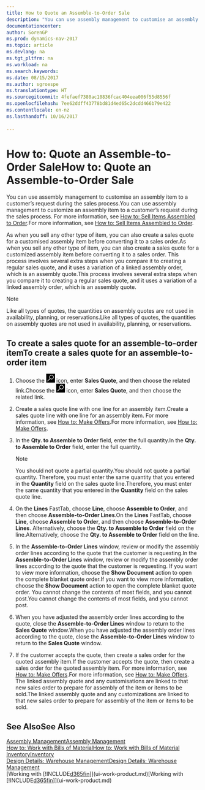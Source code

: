 ```yaml
---
title: How to Quote an Assemble-to-Order Sale
description: "You can use assembly management to customise an assembly item to a customer’s request during the sales process."
documentationcenter: 
author: SorenGP
ms.prod: dynamics-nav-2017
ms.topic: article
ms.devlang: na
ms.tgt_pltfrm: na
ms.workload: na
ms.search.keywords: 
ms.date: 08/15/2017
ms.author: sgroespe
ms.translationtype: HT
ms.sourcegitcommit: 4fefaef7380ac10836fcac404eea006f55d8556f
ms.openlocfilehash: 7ee62ddff43778bd81d4ed65c2dcdd466b79e422
ms.contentlocale: en-nz
ms.lasthandoff: 10/16/2017

---
```

# <a name="how-to-quote-an-assemble-to-order-sale"></a><span data-ttu-id="dd293-103">How to: Quote an Assemble-to-Order Sale</span><span class="sxs-lookup"><span data-stu-id="dd293-103">How to: Quote an Assemble-to-Order Sale</span></span>
<span data-ttu-id="dd293-104">You can use assembly management to customise an assembly item to a customer’s request during the sales process.</span><span class="sxs-lookup"><span data-stu-id="dd293-104">You can use assembly management to customize an assembly item to a customer’s request during the sales process.</span></span> <span data-ttu-id="dd293-105">For more information, see [How to: Sell Items Assembled to Order](assembly-how-to-sell-items-assembled-to-order.md).</span><span class="sxs-lookup"><span data-stu-id="dd293-105">For more information, see [How to: Sell Items Assembled to Order](assembly-how-to-sell-items-assembled-to-order.md).</span></span>  

<span data-ttu-id="dd293-106">As when you sell any other type of item, you can also create a sales quote for a customised assembly item before converting it to a sales order.</span><span class="sxs-lookup"><span data-stu-id="dd293-106">As when you sell any other type of item, you can also create a sales quote for a customized assembly item before converting it to a sales order.</span></span> <span data-ttu-id="dd293-107">This process involves several extra steps when you compare it to creating a regular sales quote, and it uses a variation of a linked assembly order, which is an assembly quote.</span><span class="sxs-lookup"><span data-stu-id="dd293-107">This process involves several extra steps when you compare it to creating a regular sales quote, and it uses a variation of a linked assembly order, which is an assembly quote.</span></span>

> [!NOTE]  
>  <span data-ttu-id="dd293-108">Like all types of quotes, the quantities on assembly quotes are not used in availability, planning, or reservations.</span><span class="sxs-lookup"><span data-stu-id="dd293-108">Like all types of quotes, the quantities on assembly quotes are not used in availability, planning, or reservations.</span></span>  

## <a name="to-create-a-sales-quote-for-an-assemble-to-order-item"></a><span data-ttu-id="dd293-109">To create a sales quote for an assemble-to-order item</span><span class="sxs-lookup"><span data-stu-id="dd293-109">To create a sales quote for an assemble-to-order item</span></span>  
1.  <span data-ttu-id="dd293-110">Choose the ![Search for Page or Report](media/ui-search/search_small.png "Search for Page or Report icon") icon, enter **Sales Quote**, and then choose the related link.</span><span class="sxs-lookup"><span data-stu-id="dd293-110">Choose the ![Search for Page or Report](media/ui-search/search_small.png "Search for Page or Report icon") icon, enter **Sales Quote**, and then choose the related link.</span></span>  
2.  <span data-ttu-id="dd293-111">Create a sales quote line with one line for an assembly item.</span><span class="sxs-lookup"><span data-stu-id="dd293-111">Create a sales quote line with one line for an assembly item.</span></span> <span data-ttu-id="dd293-112">For more information, see [How to: Make Offers](sales-how-make-offers.md).</span><span class="sxs-lookup"><span data-stu-id="dd293-112">For more information, see [How to: Make Offers](sales-how-make-offers.md).</span></span>  
3.  <span data-ttu-id="dd293-113">In the **Qty. to Assemble to Order** field, enter the full quantity.</span><span class="sxs-lookup"><span data-stu-id="dd293-113">In the **Qty. to Assemble to Order** field, enter the full quantity.</span></span>

    > [!NOTE]  
    >  <span data-ttu-id="dd293-114">You should not quote a partial quantity.</span><span class="sxs-lookup"><span data-stu-id="dd293-114">You should not quote a partial quantity.</span></span> <span data-ttu-id="dd293-115">Therefore, you must enter the same quantity that you entered in the **Quantity** field on the sales quote line.</span><span class="sxs-lookup"><span data-stu-id="dd293-115">Therefore, you must enter the same quantity that you entered in the **Quantity** field on the sales quote line.</span></span>  

4.  <span data-ttu-id="dd293-116">On the **Lines** FastTab, choose **Line**, choose **Assemble to Order**, and then choose **Assemble-to-Order Lines**.</span><span class="sxs-lookup"><span data-stu-id="dd293-116">On the **Lines** FastTab, choose **Line**, choose **Assemble to Order**, and then choose **Assemble-to-Order Lines**.</span></span> <span data-ttu-id="dd293-117">Alternatively, choose the **Qty. to Assemble to Order** field on the line.</span><span class="sxs-lookup"><span data-stu-id="dd293-117">Alternatively, choose the **Qty. to Assemble to Order** field on the line.</span></span>  
5.  <span data-ttu-id="dd293-118">In the **Assemble-to-Order Lines** window, review or modify the assembly order lines according to the quote that the customer is requesting.</span><span class="sxs-lookup"><span data-stu-id="dd293-118">In the **Assemble-to-Order Lines** window, review or modify the assembly order lines according to the quote that the customer is requesting.</span></span> <span data-ttu-id="dd293-119">If you want to view more information, choose the **Show Document** action to open the complete blanket quote order.</span><span class="sxs-lookup"><span data-stu-id="dd293-119">If you want to view more information, choose the **Show Document** action to open the complete blanket quote order.</span></span> <span data-ttu-id="dd293-120">You cannot change the contents of most fields, and you cannot post.</span><span class="sxs-lookup"><span data-stu-id="dd293-120">You cannot change the contents of most fields, and you cannot post.</span></span>  
6.  <span data-ttu-id="dd293-121">When you have adjusted the assembly order lines according to the quote, close the **Assemble-to-Order Lines** window to return to the **Sales Quote** window.</span><span class="sxs-lookup"><span data-stu-id="dd293-121">When you have adjusted the assembly order lines according to the quote, close the **Assemble-to-Order Lines** window to return to the **Sales Quote** window.</span></span>  
7.  <span data-ttu-id="dd293-122">If the customer accepts the quote, then create a sales order for the quoted assembly item.</span><span class="sxs-lookup"><span data-stu-id="dd293-122">If the customer accepts the quote, then create a sales order for the quoted assembly item.</span></span> <span data-ttu-id="dd293-123">For more information, see [How to: Make Offers](sales-how-make-offers.md).</span><span class="sxs-lookup"><span data-stu-id="dd293-123">For more information, see [How to: Make Offers](sales-how-make-offers.md).</span></span> <span data-ttu-id="dd293-124">The linked assembly quote and any customisations are linked to that new sales order to prepare for assembly of the item or items to be sold.</span><span class="sxs-lookup"><span data-stu-id="dd293-124">The linked assembly quote and any customizations are linked to that new sales order to prepare for assembly of the item or items to be sold.</span></span>  

## <a name="see-also"></a><span data-ttu-id="dd293-125">See Also</span><span class="sxs-lookup"><span data-stu-id="dd293-125">See Also</span></span>  
[<span data-ttu-id="dd293-126">Assembly Management</span><span class="sxs-lookup"><span data-stu-id="dd293-126">Assembly Management</span></span>](assembly-assemble-items.md)  
[<span data-ttu-id="dd293-127">How to: Work with Bills of Material</span><span class="sxs-lookup"><span data-stu-id="dd293-127">How to: Work with Bills of Material</span></span>](inventory-how-work-BOMs.md)  
[<span data-ttu-id="dd293-128">Inventory</span><span class="sxs-lookup"><span data-stu-id="dd293-128">Inventory</span></span>](inventory-manage-inventory.md)  
[<span data-ttu-id="dd293-129">Design Details: Warehouse Management</span><span class="sxs-lookup"><span data-stu-id="dd293-129">Design Details: Warehouse Management</span></span>](design-details-warehouse-management.md)  
<span data-ttu-id="dd293-130">[Working with [!INCLUDE[d365fin](includes/d365fin_md.md)]](ui-work-product.md)</span><span class="sxs-lookup"><span data-stu-id="dd293-130">[Working with [!INCLUDE[d365fin](includes/d365fin_md.md)]](ui-work-product.md)</span></span>

